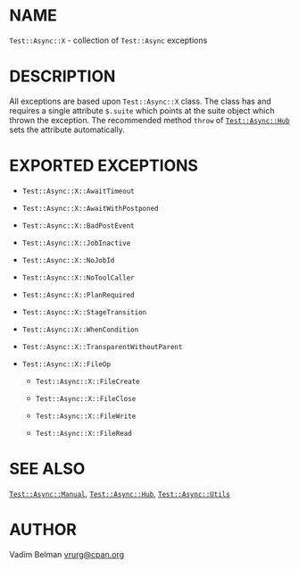 NAME
====



`Test::Async::X` - collection of `Test::Async` exceptions

DESCRIPTION
===========



All exceptions are based upon `Test::Async::X` class. The class has and requires a single attribute `$.suite` which points at the suite object which thrown the exception. The recommended method `throw` of [`Test::Async::Hub`](https://github.com/vrurg/raku-Test-Async/blob/v0.0.900/docs/md/Test/Async/Hub.md) sets the attribute automatically.

EXPORTED EXCEPTIONS
===================

  * `Test::Async::X::AwaitTimeout`

  * `Test::Async::X::AwaitWithPostponed`

  * `Test::Async::X::BadPostEvent`

  * `Test::Async::X::JobInactive`

  * `Test::Async::X::NoJobId`

  * `Test::Async::X::NoToolCaller`

  * `Test::Async::X::PlanRequired`

  * `Test::Async::X::StageTransition`

  * `Test::Async::X::WhenCondition`

  * `Test::Async::X::TransparentWithoutParent`

  * `Test::Async::X::FileOp`

    * `Test::Async::X::FileCreate`

    * `Test::Async::X::FileClose`

    * `Test::Async::X::FileWrite`

    * `Test::Async::X::FileRead`

SEE ALSO
========

[`Test::Async::Manual`](https://github.com/vrurg/raku-Test-Async/blob/v0.0.900/docs/md/Test/Async/Manual.md), [`Test::Async::Hub`](https://github.com/vrurg/raku-Test-Async/blob/v0.0.900/docs/md/Test/Async/Hub.md), [`Test::Async::Utils`](https://github.com/vrurg/raku-Test-Async/blob/v0.0.900/docs/md/Test/Async/Utils.md)

AUTHOR
======

Vadim Belman <vrurg@cpan.org>

